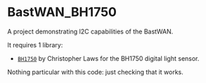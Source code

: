 # BastWAN_BH1750

A project demonstrating I2C capabilities of the BastWAN.

It requires 1 library:

* [`BH1750`](http://librarymanager/All#BH1750) by Christopher Laws for the BH1750 digital light sensor.

Nothing particular with this code: just checking that it works.